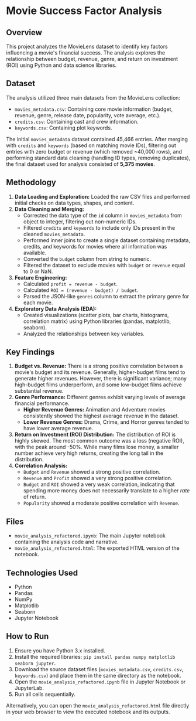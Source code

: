 # Movie Success Factor Analysis

## Overview
This project analyzes the MovieLens dataset to identify key factors influencing a movie's financial success. The analysis explores the relationship between budget, revenue, genre, and return on investment (ROI) using Python and data science libraries.

## Dataset
The analysis utilized three main datasets from the MovieLens collection:
*   `movies_metadata.csv`: Containing core movie information (budget, revenue, genre, release date, popularity, vote average, etc.).
*   `credits.csv`: Containing cast and crew information.
*   `keywords.csv`: Containing plot keywords.

The initial `movies_metadata` dataset contained 45,466 entries. After merging with `credits` and `keywords` (based on matching movie IDs), filtering out entries with zero budget or revenue (which removed ~40,000 rows), and performing standard data cleaning (handling ID types, removing duplicates), the final dataset used for analysis consisted of **5,375 movies**.

## Methodology
1.  **Data Loading and Exploration:** Loaded the raw CSV files and performed initial checks on data types, shapes, and content.
2.  **Data Cleaning and Merging:**
    *   Corrected the data type of the `id` column in `movies_metadata` from object to integer, filtering out non-numeric IDs.
    *   Filtered `credits` and `keywords` to include only IDs present in the cleaned `movies_metadata`.
    *   Performed inner joins to create a single dataset containing metadata, credits, and keywords for movies where all information was available.
    *   Converted the `budget` column from string to numeric.
    *   Filtered the dataset to exclude movies with `budget` or `revenue` equal to 0 or NaN.
3.  **Feature Engineering:**
    *   Calculated `profit = revenue - budget`.
    *   Calculated `ROI = (revenue - budget) / budget`.
    *   Parsed the JSON-like `genres` column to extract the primary genre for each movie.
4.  **Exploratory Data Analysis (EDA):**
    *   Created visualizations (scatter plots, bar charts, histograms, correlation matrix) using Python libraries (pandas, matplotlib, seaborn).
    *   Analyzed the relationships between key variables.

## Key Findings
1.  **Budget vs. Revenue:** There is a strong positive correlation between a movie's budget and its revenue. Generally, higher-budget films tend to generate higher revenues. However, there is significant variance; many high-budget films underperform, and some low-budget films achieve substantial revenue.
2.  **Genre Performance:** Different genres exhibit varying levels of average financial performance.
    *   **Higher Revenue Genres:** Animation and Adventure movies consistently showed the highest average revenue in the dataset.
    *   **Lower Revenue Genres:** Drama, Crime, and Horror genres tended to have lower average revenue.
3.  **Return on Investment (ROI) Distribution:** The distribution of ROI is highly skewed. The most common outcome was a loss (negative ROI), with the peak around -50%. While many films lose money, a smaller number achieve very high returns, creating the long tail in the distribution.
4.  **Correlation Analysis:**
    *   `Budget` and `Revenue` showed a strong positive correlation.
    *   `Revenue` and `Profit` showed a very strong positive correlation.
    *   `Budget` and `ROI` showed a very weak correlation, indicating that spending more money does not necessarily translate to a higher *rate* of return.
    *   `Popularity` showed a moderate positive correlation with `Revenue`.

## Files
*   `movie_analysis_refactored.ipynb`: The main Jupyter notebook containing the analysis code and narrative.
*   `movie_analysis_refactored.html`: The exported HTML version of the notebook.

## Technologies Used
*   Python
*   Pandas
*   NumPy
*   Matplotlib
*   Seaborn
*   Jupyter Notebook

## How to Run
1.  Ensure you have Python 3.x installed.
2.  Install the required libraries: `pip install pandas numpy matplotlib seaborn jupyter`.
3.  Download the source dataset files (`movies_metadata.csv`, `credits.csv`, `keywords.csv`) and place them in the same directory as the notebook.
4.  Open the `movie_analysis_refactored.ipynb` file in Jupyter Notebook or JupyterLab.
5.  Run all cells sequentially.

Alternatively, you can open the `movie_analysis_refactored.html` file directly in your web browser to view the executed notebook and its outputs.
